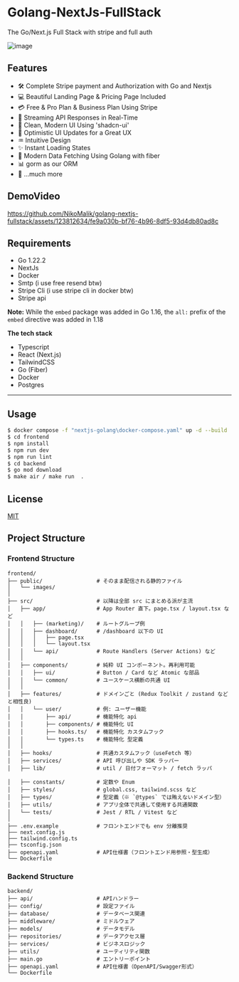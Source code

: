 # Golang-NextJs-FullStack
The Go/Next.js Full Stack with stripe and full auth


![image](https://github.com/NikoMalik/golang-nextjs-fullstack/assets/123812634/c36a7df3-1baf-4533-a888-280afdb0d480)


## Features

- 🛠️ Complete Stripe payment and Authorization with Go and Nextjs
- 💻 Beautiful Landing Page & Pricing Page Included
- 💳 Free & Pro Plan &  Business Plan Using Stripe
- 🔄 Streaming API Responses in Real-Time
- 🎨 Clean, Modern UI Using 'shadcn-ui'
- 🚀 Optimistic UI Updates for a Great UX
- ♒ Intuitive Design
- ✨ Instant Loading States
- 🔧 Modern Data Fetching Using Golang with fiber
- 📊 gorm as our ORM
- 🎁 ...much more

## DemoVideo


https://github.com/NikoMalik/golang-nextjs-fullstack/assets/123812634/fe9a030b-bf76-4b96-8df5-93d4db80ad8c


## Requirements

- Go 1.22.2  
- NextJs
- Docker
- Smtp (i use free resend btw)
- Stripe Cli (i use stripe cli in docker btw)
- Stripe api

**Note:** While the `embed` package was added in Go 1.16, the `all:` prefix of
the `embed` directive was added in 1.18



**The tech stack**

- Typescript
- React (Next.js)
- TailwindCSS
- Go (Fiber)
- Docker
- Postgres

---

## Usage



```sh
$ docker compose -f "nextjs-golang\docker-compose.yaml" up -d --build 
$ cd frontend
$ npm install
$ npm run dev
$ npm run lint
$ cd backend
$ go mod download
$ make air / make run  .
```





## License

[MIT](https://choosealicense.com/licenses/mit/)









## Project Structure

### Frontend Structure
```
frontend/
├── public/                 # そのまま配信される静的ファイル
│   └── images/
│
├── src/                    # 以降は全部 src にまとめる派が主流
│   ├── app/                # App Router 直下。page.tsx / layout.tsx など
│   │   ├── (marketing)/    # ルートグループ例
│   │   ├── dashboard/      # /dashboard 以下の UI
│   │   │   ├── page.tsx
│   │   │   └── layout.tsx
│   │   └── api/            # Route Handlers (Server Actions) など
│   │
│   ├── components/         # 純粋 UI コンポーネント。再利用可能
│   │   ├── ui/             # Button / Card など Atomic な部品
│   │   └── common/         # ユースケース横断の共通 UI
│   │
│   ├── features/           # ドメインごと (Redux Toolkit / zustand などと相性良)
│   │   └── user/           # 例: ユーザー機能
│   │       ├── api/        # 機能特化 api
│   │       ├── components/ # 機能特化 UI
│   │       ├── hooks.ts/   # 機能特化 カスタムフック
│   │       └── types.ts    # 機能特化 型定義
│   │
│   ├── hooks/              # 共通カスタムフック（useFetch 等）
│   ├── services/           # API 呼び出しや SDK ラッパー
│   ├── lib/                # util / 日付フォーマット / fetch ラッパ

│   ├── constants/          # 定数や Enum
│   ├── styles/             # global.css, tailwind.scss など
│   ├── types/              # 型定義（※ `@types` では賄えないドメイン型）
│   ├── utils/              # アプリ全体で共通して使用する共通関数
│   └── tests/              # Jest / RTL / Vitest など
│
├── .env.example            # フロントエンドでも env 分離推奨
├── next.config.js
├── tailwind.config.ts
├── tsconfig.json
├── openapi.yaml            # API仕様書（フロントエンド用参照・型生成）
└── Dockerfile
```

### Backend Structure
```
backend/
├── api/                    # APIハンドラー
├── config/                 # 設定ファイル
├── database/               # データベース関連
├── middleware/             # ミドルウェア
├── models/                 # データモデル
├── repositories/           # データアクセス層
├── services/               # ビジネスロジック
├── utils/                  # ユーティリティ関数
├── main.go                 # エントリーポイント
├── openapi.yaml            # API仕様書（OpenAPI/Swagger形式）
└── Dockerfile
```







